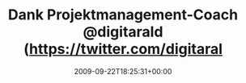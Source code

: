 ---
retweeted: false
source: <a href="http://twitter.com" rel="nofollow">Twitter Web Client</a>
entities:
  hashtags: []
  symbols: []
  user_mentions:
  - name: Harald Kirschner
    screen_name: digitarald
    indices:
    - '29'
    - '40'
    id_str: '14524462'
    id: '14524462'
  urls: []
display_text_range:
- '0'
- '92'
favorite_count: '0'
id_str: '4178153322'
truncated: false
retweet_count: '0'
id: '4178153322'
created_at: Tue Sep 22 18:25:31 +0000 2009
favorited: false
full_text: Dank Projektmanagement-Coach [@digitarald](https://twitter.com/digitarald)
  doch noch Geschenk + mich On-Time deployed. Pheeew.
lang: de
tags:
- pesos/twitter
date: '2009-09-22T18:25:31+00:00'
src: https://twitter.com/bascht/status/4178153322
original_url: https://twitter.com/bascht/status/4178153322
type: twitter_tweet
text: Dank Projektmanagement-Coach [@digitarald](https://twitter.com/digitarald) doch
  noch Geschenk + mich On-Time deployed. Pheeew.
title: Dank Projektmanagement-Coach @digitarald (https://twitter.com/digitaral

---